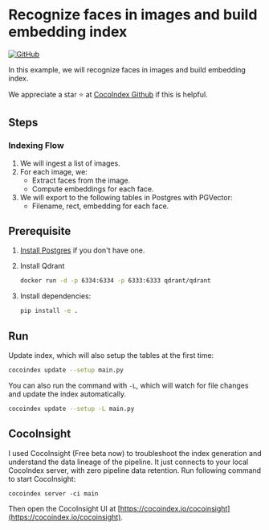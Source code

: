 # Recognize faces in images and build embedding index
[![GitHub](https://img.shields.io/github/stars/cocoindex-io/cocoindex?color=5B5BD6)](https://github.com/cocoindex-io/cocoindex)


In this example, we will recognize faces in images and build embedding index.

We appreciate a star ⭐ at [CocoIndex Github](https://github.com/cocoindex-io/cocoindex) if this is helpful.

## Steps
### Indexing Flow

1. We will ingest a list of images.
2. For each image, we:
   - Extract faces from the image.
   - Compute embeddings for each face.
3. We will export to the following tables in Postgres with PGVector:
   - Filename, rect, embedding for each face.


## Prerequisite

1.  [Install Postgres](https://cocoindex.io/docs/getting_started/installation#-install-postgres) if you don't have one.

2.  Install Qdrant
    ```bash
    docker run -d -p 6334:6334 -p 6333:6333 qdrant/qdrant
    ```

3.  Install dependencies:

    ```bash
    pip install -e .
    ```

## Run

Update index, which will also setup the tables at the first time:

```bash
cocoindex update --setup main.py
```

You can also run the command with `-L`, which will watch for file changes and update the index automatically.

```bash
cocoindex update --setup -L main.py
```

## CocoInsight
I used CocoInsight (Free beta now) to troubleshoot the index generation and understand the data lineage of the pipeline. It just connects to your local CocoIndex server, with zero pipeline data retention. Run following command to start CocoInsight:

```
cocoindex server -ci main
```

Then open the CocoInsight UI at [https://cocoindex.io/cocoinsight](https://cocoindex.io/cocoinsight).

